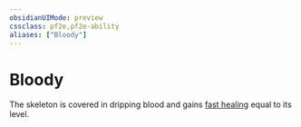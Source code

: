```yaml
---
obsidianUIMode: preview
cssclass: pf2e,pf2e-ability
aliases: ["Bloody"]
---
```

# Bloody

The skeleton is covered in dripping blood and gains [fast healing](/rules/abilities/fast-healing.md) equal to its level.